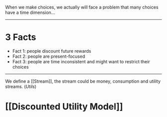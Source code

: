 When we make choices, we actually will face a problem that many choices have a time dimension...


---
# 3 Facts

- Fact 1: people discount future rewards
- Fact 2: people are present-focused
- Fact 3: people are time inconsistent and might want to restrict their choices 
---

We define a [[Stream]], the stream could be money, consumption and utility streams. (*Utils*)

# [[Discounted Utility Model]] 


